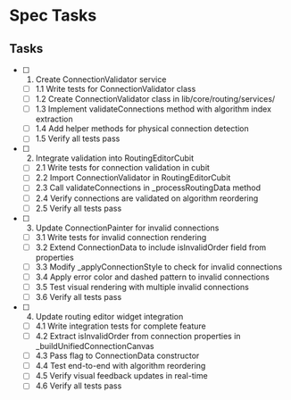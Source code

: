 # Spec Tasks

## Tasks

- [ ] 1. Create ConnectionValidator service
  - [ ] 1.1 Write tests for ConnectionValidator class
  - [ ] 1.2 Create ConnectionValidator class in lib/core/routing/services/
  - [ ] 1.3 Implement validateConnections method with algorithm index extraction
  - [ ] 1.4 Add helper methods for physical connection detection
  - [ ] 1.5 Verify all tests pass

- [ ] 2. Integrate validation into RoutingEditorCubit
  - [ ] 2.1 Write tests for connection validation in cubit
  - [ ] 2.2 Import ConnectionValidator in RoutingEditorCubit
  - [ ] 2.3 Call validateConnections in _processRoutingData method
  - [ ] 2.4 Verify connections are validated on algorithm reordering
  - [ ] 2.5 Verify all tests pass

- [ ] 3. Update ConnectionPainter for invalid connections
  - [ ] 3.1 Write tests for invalid connection rendering
  - [ ] 3.2 Extend ConnectionData to include isInvalidOrder field from properties
  - [ ] 3.3 Modify _applyConnectionStyle to check for invalid connections
  - [ ] 3.4 Apply error color and dashed pattern to invalid connections
  - [ ] 3.5 Test visual rendering with multiple invalid connections
  - [ ] 3.6 Verify all tests pass

- [ ] 4. Update routing editor widget integration
  - [ ] 4.1 Write integration tests for complete feature
  - [ ] 4.2 Extract isInvalidOrder from connection properties in _buildUnifiedConnectionCanvas
  - [ ] 4.3 Pass flag to ConnectionData constructor
  - [ ] 4.4 Test end-to-end with algorithm reordering
  - [ ] 4.5 Verify visual feedback updates in real-time
  - [ ] 4.6 Verify all tests pass